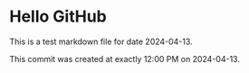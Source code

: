 # Hello GitHub
This is a test markdown file for date 2024-04-13.

This commit was created at exactly 12:00 PM on 2024-04-13.
